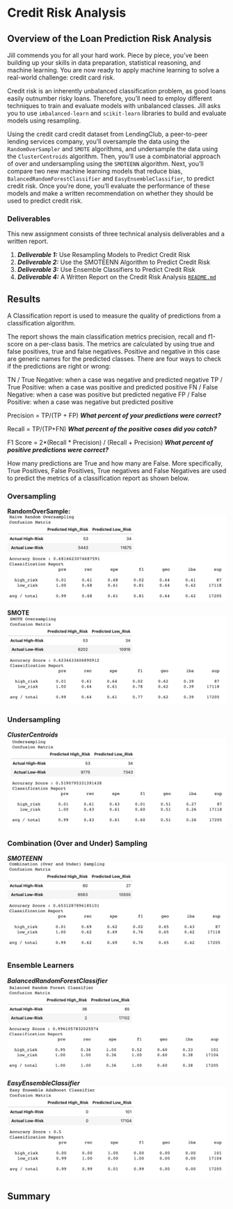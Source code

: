 # Credit Risk Analysis

## Overview of the Loan Prediction Risk Analysis
Jill commends you for all your hard work. Piece by piece, you’ve been building up your skills in data preparation, statistical reasoning, and machine learning. You are now ready to apply machine learning to solve a real-world challenge: credit card risk.

Credit risk is an inherently unbalanced classification problem, as good loans easily outnumber risky loans. Therefore, you’ll need to employ different techniques to train and evaluate models with unbalanced classes. Jill asks you to use `imbalanced-learn` and `scikit-learn` libraries to build and evaluate models using resampling.

Using the credit card credit dataset from LendingClub, a peer-to-peer lending services company, you’ll oversample the data using the `RandomOverSampler` and `SMOTE` algorithms, and undersample the data using the `ClusterCentroids` algorithm. Then, you’ll use a combinatorial approach of over and undersampling using the `SMOTEENN` algorithm. Next, you’ll compare two new machine learning models that reduce bias, `BalancedRandomForestClassifier` and `EasyEnsembleClassifier`, to predict credit risk. Once you’re done, you’ll evaluate the performance of these models and make a written recommendation on whether they should be used to predict credit risk.

### Deliverables
This new assignment consists of three technical analysis deliverables and a written report.

1. ***Deliverable 1:*** Use Resampling Models to Predict Credit Risk
2. ***Deliverable 2:*** Use the SMOTEENN Algorithm to Predict Credit Risk
3. ***Deliverable 3:*** Use Ensemble Classifiers to Predict Credit Risk
4. ***Deliverable 4:*** A Written Report on the Credit Risk Analysis [`README.md`](https://github.com/DatJew/Credit_Risk_Analysis)

## Results
A Classification report is used to measure the quality of predictions from a classification algorithm. 

The report shows the main classification metrics precision, recall and f1-score on a per-class basis. The metrics are calculated by using true and false positives, true and false negatives. Positive and negative in this case are generic names for the predicted classes. There are four ways to check if the predictions are right or wrong:

TN / True Negative: when a case was negative and predicted negative
TP / True Positive: when a case was positive and predicted positive
FN / False Negative: when a case was positive but predicted negative
FP / False Positive: when a case was negative but predicted positive

Precision = TP/(TP + FP) 
***What percent of your predictions were correct?***

Recall = TP/(TP+FN)
***What percent of the positive cases did you catch?*** 

F1 Score = 2*(Recall * Precision) / (Recall + Precision) 
***What percent of positive predictions were correct?*** 

How many predictions are True and how many are False. More specifically, True Positives, False Positives, True negatives and False Negatives are used to predict the metrics of a classification report as shown below.

### Oversampling

**RandomOverSample:**  
![image](https://github.com/DataJew/Credit_Risk_Analysis/blob/main/Resources/images/CM%20-%20Naive%20Random%20Oversampling.png)


**SMOTE** 
![image](https://github.com/DataJew/Credit_Risk_Analysis/blob/main/Resources/images/CM%20-%20SMOTE%20Oversampling.png)


### Undersampling

***ClusterCentroids***  
![image](https://github.com/DataJew/Credit_Risk_Analysis/blob/main/Resources/images/CM%20-%20Undersampling.png)


### Combination (Over and Under) Sampling

***SMOTEENN***  
![image](https://github.com/DataJew/Credit_Risk_Analysis/blob/main/Resources/images/CM%20-%20Combination.png)


### Ensemble Learners

***BalancedRandomForestClassifier***
![image](https://github.com/DataJew/Credit_Risk_Analysis/blob/main/Resources/images/CM%20-%20Balanced%20RFC.png)


***EasyEnsembleClassifier***  
![image](https://github.com/DataJew/Credit_Risk_Analysis/blob/main/Resources/images/CM%20-%20Easy%20Ensemble%20Adaboost%20Classidfier.png)

## Summary


